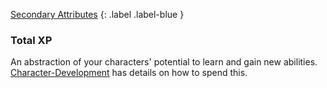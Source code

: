 [Secondary Attributes](Game/Core/Attributes#Secondary%20Attributes)
{: .label .label-blue }

### Total XP
An abstraction of your characters' potential to learn and gain new abilities. [Character-Development](Character-Development) has details on how to spend this.